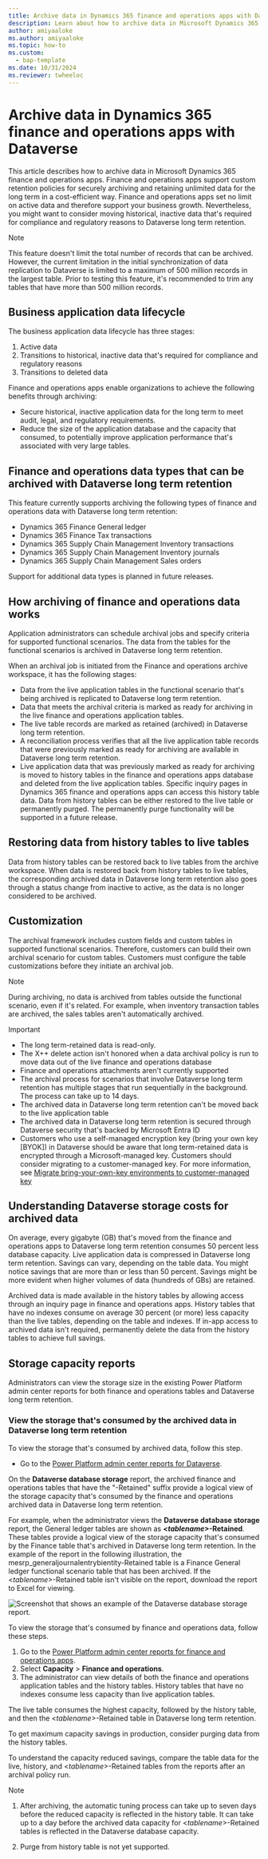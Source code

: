 ```yaml
---
title: Archive data in Dynamics 365 finance and operations apps with Dataverse
description: Learn about how to archive data in Microsoft Dynamics 365 finance and operations apps, including an overview on business application data lifecycles.
author: amiyaaloke
ms.author: amiyaaloke
ms.topic: how-to
ms.custom: 
  - bap-template
ms.date: 10/31/2024
ms.reviewer: twheeloc
---
```


# Archive data in Dynamics 365 finance and operations apps with Dataverse 

This article describes how to archive data in Microsoft Dynamics 365 finance and operations apps. Finance and operations apps support custom retention policies for securely archiving and retaining unlimited data for the long term in a cost-efficient way. Finance and operations apps set no limit on active data and therefore support your business growth. Nevertheless, you might want to consider moving historical, inactive data that's required for compliance and regulatory reasons to Dataverse long term retention.

> [!NOTE]
> This feature doesn't limit the total number of records that can be archived. However, the current limitation in the initial synchronization of data replication to Dataverse is limited to a maximum of 500 million records in the largest table. Prior to testing this feature, it's recommended to trim any tables that have more than 500 million records. 

## Business application data lifecycle

The business application data lifecycle has three stages:

1. Active data
1. Transitions to historical, inactive data that's required for compliance and regulatory reasons
1. Transitions to deleted data

Finance and operations apps enable organizations to achieve the following benefits through archiving:

- Secure historical, inactive application data for the long term to meet audit, legal, and regulatory requirements.
- Reduce the size of the application database and the capacity that consumed, to potentially improve application performance that's associated with very large tables.

## Finance and operations data types that can be archived with Dataverse long term retention

This feature currently supports archiving the following types of finance and operations data with Dataverse long term retention:

- Dynamics 365 Finance General ledger
- Dynamics 365 Finance Tax transactions
- Dynamics 365 Supply Chain Management Inventory transactions
- Dynamics 365 Supply Chain Management Inventory journals
- Dynamics 365 Supply Chain Management Sales orders

Support for additional data types is planned in future releases.

## How archiving of finance and operations data works

Application administrators can schedule archival jobs and specify criteria for supported functional scenarios. The data from the tables for the functional scenarios is archived in Dataverse long term retention.

When an archival job is initiated from the Finance and operations archive workspace, it has the following stages:

 -  Data from the live application tables in the functional scenario that's being archived is replicated to Dataverse long term retention.
 -  Data that meets the archival criteria is marked as ready for archiving in the live finance and operations application tables.
 -  The live table records are marked as retained (archived) in Dataverse long term retention.
 -  A reconciliation process verifies that all the live application table records that were previously marked as ready for archiving are available in Dataverse long term retention.
 -  Live application data that was previously marked as ready for archiving is moved to history tables in the finance and operations apps database and deleted from the live application tables. Specific inquiry pages in Dynamics 365 finance and operations apps can access this history table data. Data from history tables can be either restored to the live table or permanently purged. The permanently purge functionality will be supported in a future release.

## Restoring data from history tables to live tables

Data from history tables can be restored back to live tables from the archive workspace. When data is restored back from history tables to live tables, the corresponding archived data in Dataverse long term retention also goes through a status change from inactive to active, as the data is no longer considered to be archived. 

## Customization

The archival framework includes custom fields and custom tables in supported functional scenarios. Therefore, customers can build their own archival scenario for custom tables. Customers must configure the table customizations before they initiate an archival job.

> [!NOTE]
> During archiving, no data is archived from tables outside the functional scenario, even if it's related. For example, when inventory transaction tables are archived, the sales tables aren't automatically archived.

> [!IMPORTANT]
> - The long term-retained data is read-only.
> - The X\+\+ delete action isn't honored when a data archival policy is run to move data out of the live finance and operations database
> - Finance and operations attachments aren't currently supported
> - The archival process for scenarios that involve Dataverse long term retention has multiple stages that run sequentially in the background. The process can take up to 14 days.
> - The archived data in Dataverse long term retention can't be moved back to the live application table
> - The archived data in Dataverse long term retention is secured through Dataverse security that's backed by Microsoft Entra ID
> - Customers who use a self-managed encryption key (bring your own key \[BYOK\]) in Dataverse should be aware that long term-retained data is encrypted through a Microsoft-managed key. Customers should consider migrating to a customer-managed key. For more information, see [Migrate bring-your-own-key environments to customer-managed key](/power-platform/admin/cmk-migrate-from-byok)


## Understanding Dataverse storage costs for archived data

On average, every gigabyte (GB) that's moved from the finance and operations apps to Dataverse long term retention consumes 50 percent less database capacity. Live application data is compressed in Dataverse long term retention. Savings can vary, depending on the table data. You might notice savings that are more than or less than 50 percent. Savings might be more evident when higher volumes of data (hundreds of GBs) are retained.

Archived data is made available in the history tables by allowing access through an inquiry page in finance and operations apps. History tables that have no indexes consume on average 30 percent (or more) less capacity than the live tables, depending on the table and indexes. If in-app access to archived data isn't required, permanently delete the data from the history tables to achieve full savings.

## Storage capacity reports

Administrators can view the storage size in the existing Power Platform admin center reports for both finance and operations tables and Dataverse long term retention.

### View the storage that's consumed by the archived data in Dataverse long term retention

To view the storage that's consumed by archived data, follow this step.

- Go to the [Power Platform admin center reports for Dataverse](/power-platform/admin/capacity-storage).

On the **Dataverse database storage** report, the archived finance and operations tables that have the "\-Retained" suffix provide a logical view of the storage capacity that's consumed by the finance and operations archived data in Dataverse long term retention.

For example, when the administrator views the **Dataverse database storage** report, the General ledger tables are shown as **\<*tablename*\>-Retained**. These tables provide a logical view of the storage capacity that's consumed by the Finance table that's archived in Dataverse long term retention. In the example of the report in the following illustration, the mesrp\_generaljournalentrybientity-Retained table is a Finance General ledger functional scenario table that has been archived. If the \<*tablename*\>-Retained table isn't visible on the report, download the report to Excel for viewing.

![Screenshot that shows an example of the Dataverse database storage report.](./media/storage.png)

To view the storage that's consumed by finance and operations data, follow these steps.

1. Go to the [Power Platform admin center reports for finance and operations apps](/power-platform/admin/finance-operations-storage-capacity).
1. Select **Capacity** \> **Finance and operations**.
1. The administrator can view details of both the finance and operations application tables and the history tables. History tables that have no indexes consume less capacity than live application tables.

The live table consumes the highest capacity, followed by the history table, and then the \<*tablename*\>-Retained table in Dataverse long term retention.

To get maximum capacity savings in production, consider purging data from the history tables.

To understand the capacity reduced savings, compare the table data for the live, history, and \<*tablename*\>-Retained tables from the reports after an archival policy run.

> [!NOTE]
> 1. After archiving, the automatic tuning process can take up to seven days before the reduced capacity is reflected in the history table. It can take up to a day before the archived data capacity for \<*tablename*\>-Retained tables is reflected in the Dataverse database capacity.
>   
> 2. Purge from history table is not yet supported.
